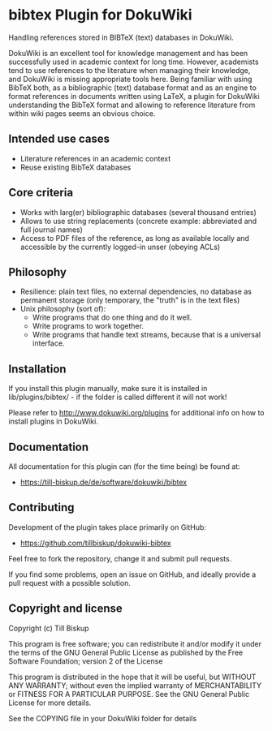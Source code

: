 # bibtex Plugin for DokuWiki

Handling references stored in BIBTeX (text) databases in DokuWiki.

DokuWiki is an excellent tool for knowledge management and has been successfully used in academic context for long time. However, academists tend to use references to the literature when managing their knowledge, and DokuWiki is missing appropriate tools here. Being familiar with using BibTeX both, as a bibliographic (text) database format and as an engine to format references in documents written using LaTeX, a plugin for DokuWiki understanding the BibTeX format and allowing to reference literature from within wiki pages seems an obvious choice.

## Intended use cases

* Literature references in an academic context
* Reuse existing BibTeX databases


## Core criteria

* Works with larg(er) bibliographic databases (several thousand entries)
* Allows to use string replacements (concrete example: abbreviated and full journal names)
* Access to PDF files of the reference, as long as available locally and accessible by the currently logged-in unser (obeying ACLs)

## Philosophy

* Resilience: plain text files, no external dependencies, no database as permanent storage (only temporary, the "truth" is in the text files)
* Unix philosophy (sort of):
  * Write programs that do one thing and do it well.
  * Write programs to work together.
  * Write programs that handle text streams, because that is a universal interface.


## Installation

If you install this plugin manually, make sure it is installed in
lib/plugins/bibtex/ - if the folder is called different it
will not work!

Please refer to http://www.dokuwiki.org/plugins for additional info
on how to install plugins in DokuWiki.


## Documentation

All documentation for this plugin can (for the time being) be found at:

* https://till-biskup.de/de/software/dokuwiki/bibtex


## Contributing

Development of the plugin takes place primarily on GitHub:

* https://github.com/tillbiskup/dokuwiki-bibtex

Feel free to fork the repository, change it and submit pull requests.

If you find some problems, open an issue on GitHub, and ideally provide a pull request with a possible solution.


## Copyright and license

Copyright (c) Till Biskup

This program is free software; you can redistribute it and/or modify
it under the terms of the GNU General Public License as published by
the Free Software Foundation; version 2 of the License

This program is distributed in the hope that it will be useful,
but WITHOUT ANY WARRANTY; without even the implied warranty of
MERCHANTABILITY or FITNESS FOR A PARTICULAR PURPOSE.  See the
GNU General Public License for more details.

See the COPYING file in your DokuWiki folder for details
